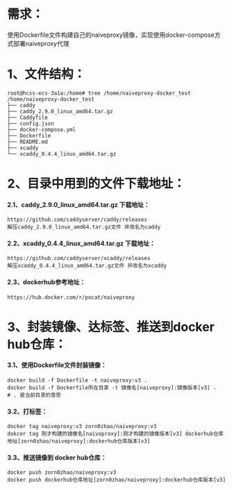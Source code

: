 # 需求：
使用Dockerfile文件构建自己的naiveproxy镜像，实现使用docker-compose方式部署naiveproxy代理

# 1、文件结构：
```
root@hcss-ecs-3a1a:/home# tree /home/naiveproxy-docker_test
/home/naiveproxy-docker_test
├── caddy
├── caddy_2.9.0_linux_amd64.tar.gz
├── Caddyfile
├── config.json
├── docker-compose.yml
├── Dockerfile
├── README.md
├── xcaddy
└── xcaddy_0.4.4_linux_amd64.tar.gz
```

# 2、目录中用到的文件下载地址：
#### 2.1、caddy_2.9.0_linux_amd64.tar.gz 下载地址：
	https://github.com/caddyserver/caddy/releases
	解压caddy_2.9.0_linux_amd64.tar.gz文件 并改名为caddy

#### 2.2、xcaddy_0.4.4_linux_amd64.tar.gz 下载地址：
	https://github.com/caddyserver/xcaddy/releases
	解压xcaddy_0.4.4_linux_amd64.tar.gz文件 并改名为xcaddy

#### 2.3、dockerhub参考地址：
	https://hub.docker.com/r/pocat/naiveproxy

# 3、封装镜像、达标签、推送到docker hub仓库：
#### 3.1、使用Dockerfile文件封装镜像：
	docker build -f Dockerfile -t naiveproxy:v3 .
	docker build -f Dockerfile所在目录 -t 镜像名[naiveproxy]:镜像版本[v3] .   # . 是当前目录的意思

#### 3.2、打标签：
	docker tag naiveproxy:v3 zorn0zhao/naiveproxy:v3
	dokcer tag 刚才构建的镜像名[naiveproxy]:刚才构建的镜像版本[v3] dockerhub仓库地址[zorn0zhao/naiveproxy]:dockerhub仓库版本[v3]

#### 3.3、推送镜像到 docker hub仓库：
	docker push zorn0zhao/naiveproxy:v3
	docker push dockerhub仓库地址[zorn0zhao/naiveproxy]:dockerhub仓库版本[v3]
